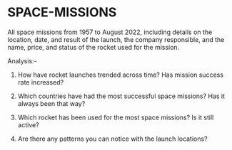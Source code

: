 # SPACE-MISSIONS
All space missions from 1957 to August 2022, including details on the location, date, and result of the launch, the company responsible, and the name, price, and status of the rocket used for the mission.

Analysis:-
1. How have rocket launches trended across time? Has mission success rate increased?

2. Which countries have had the most successful space missions? Has it always been that way?

3. Which rocket has been used for the most space missions? Is it still active?

4. Are there any patterns you can notice with the launch locations?
